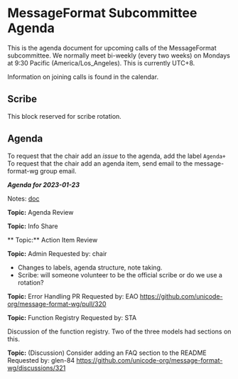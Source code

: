 # MessageFormat Subcommittee Agenda

This is the agenda document for upcoming calls of the MessageFormat subcommittee. We normally meet bi-weekly 
(every two weeks) on Mondays at 9:30 Pacific (America/Los_Angeles). This is currently UTC+8. 

Information on joining calls is found in the calendar.

## Scribe

This block reserved for scribe rotation.


## Agenda

To request that the chair add an _issue_ to the agenda, add the label `Agenda+`
To request that the chair add an agenda item, send email to the message-format-wg group email.

***Agenda for 2023-01-23***

Notes: [doc](https://docs.google.com/document/d/1AHEfEJvs7Dqies6xY59DrTU6Moey_WQ1nOhkEp0VeEc)

**Topic:** Agenda Review

**Topic:** Info Share

** Topic:** Action Item Review

**Topic:** Admin
Requested by: chair
* Changes to labels, agenda structure, note taking.
* Scribe: will someone volunteer to be the official scribe or do we use a rotation?


**Topic:** Error Handling PR
Requested by: EAO
https://github.com/unicode-org/message-format-wg/pull/320

**Topic:** Function Registry
Requested by: STA

Discussion of the function registry. Two of the three models had sections on this.


**Topic:** (Discussion) Consider adding an FAQ section to the README
Requested by: glen-84
https://github.com/unicode-org/message-format-wg/discussions/321

